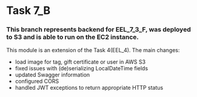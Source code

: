 # Task 7_B
### This branch represents backend for EEL_7_3_F, was deployed to S3 and is able to run on the EC2 instance.
This module is an extension of the Task 4(EEL_4). The main changes:
- load image for tag, gift certificate or user in AWS S3
- fixed issues with (de)serializing LocalDateTime fields
- updated Swagger information
- configured CORS
- handled JWT exceptions to return appropriate HTTP status


